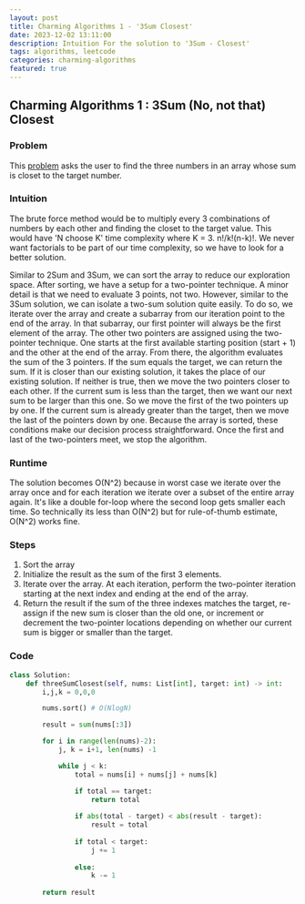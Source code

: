 ```yaml
---
layout: post
title: Charming Algorithms 1 - '3Sum Closest'
date: 2023-12-02 13:11:00
description: Intuition For the solution to '3Sum - Closest'
tags: algorithms, leetcode
categories: charming-algorithms
featured: true
---
```


## Charming Algorithms 1 : 3Sum (No, not that) Closest

### Problem
This [problem](https://leetcode.com/problems/3sum-closest) asks the user to find the three numbers in an array whose sum is closet to the target number. 

### Intuition 
The brute force method would be to multiply every 3 combinations of numbers by each other and finding the closet to the target value. This would have 'N choose K' time complexity where K = 3. n!/k!(n-k)!. We never want factorials to be part of our time complexity, so we have to look for a better solution. 

Similar to 2Sum and 3Sum, we can sort the array to reduce our exploration space. After sorting, we have a setup for a two-pointer technique. A minor detail is that we need to evaluate 3 points, not two. However, similar to the 3Sum solution, we can isolate a two-sum solution quite easily. To do so, we iterate over the array and create a subarray from our iteration point to the end of the array. In that subarray, our first pointer will always be the first element of the array. The other two pointers are assigned using the two-pointer technique. One starts at the first available starting position (start + 1) and the other at the end of the array. From there, the algorithm evaluates the sum of the 3 pointers. If the sum equals the target, we can return the sum. If it is closer than our existing solution, it takes the place of our existing solution. If neither is true, then we move the two pointers closer to each other. If the current sum is less than the target, then we want our next sum to be larger than this one. So we move the first of the two pointers up by one. If the current sum is already greater than the target, then we move the last of the pointers down by one. Because the array is sorted, these conditions make our decision process straightforward. Once the first and last of the two-pointers meet, we stop the algorithm. 

### Runtime
The solution becomes O(N^2) because in worst case we iterate over the array once and for each iteration we iterate over a subset of the entire array again. It's like a double for-loop where the second loop gets smaller each time. So technically its less than O(N^2) but for rule-of-thumb estimate, O(N^2) works fine. 

### Steps 
1. Sort the array
2. Initialize the result as the sum of the first 3 elements. 
3. Iterate over the array. At each iteration, perform the two-pointer iteration starting at the next index and ending at the end of the array. 
4. Return the result if the sum of the three indexes matches the target, re-assign if the new sum is closer than the old one, or increment or decrement the two-pointer locations depending on whether our current sum is bigger or smaller than the target. 

### Code 

```python
class Solution:
    def threeSumClosest(self, nums: List[int], target: int) -> int:
        i,j,k = 0,0,0

        nums.sort() # O(NlogN)

        result = sum(nums[:3])

        for i in range(len(nums)-2):
            j, k = i+1, len(nums) -1 

            while j < k:
                total = nums[i] + nums[j] + nums[k]

                if total == target:
                    return total
                
                if abs(total - target) < abs(result - target):
                    result = total 
                
                if total < target: 
                    j += 1
                
                else:
                    k -= 1
            
        return result
```

